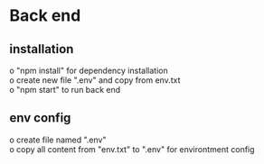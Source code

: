 # Back end

## installation

o "npm install" for dependency installation<br />
o create new file ".env" and copy from env.txt<br />
o "npm start" to run back end <br />

## env config

o create file named ".env"<br />
o copy all content from "env.txt" to ".env" for environtment config<br />
